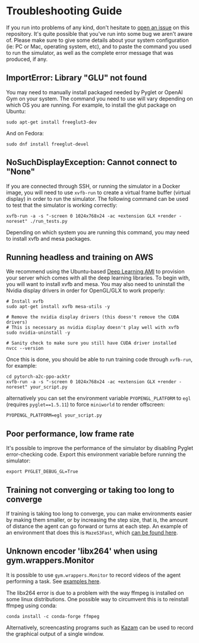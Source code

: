 # Troubleshooting Guide

If you run into problems of any kind, don't hesitate to [open an issue](https://github.com/maximecb/gym-miniworld/issues) on this repository.
It's quite possible that you've run into some bug we aren't aware of.
Please make sure to give some details about your system configuration (ie: PC or Mac, operating system, etc),
and to paste the command you used to run the simulator, as well as the complete error message that was produced, if any.

## ImportError: Library "GLU" not found

You may need to manually install packaged needed by Pyglet or OpenAI Gym on your system.
The command you need to use will vary depending on which OS you are running.
For example, to install the glut package on Ubuntu:

```
sudo apt-get install freeglut3-dev
```

And on Fedora:

```
sudo dnf install freeglut-devel
```

## NoSuchDisplayException: Cannot connect to "None"

If you are connected through SSH, or running the simulator in a Docker image, you will need to use `xvfb-run`
to create a virtual frame buffer (virtual display) in order to run the simulator.
The following command can be used to test that the simulator is working correctly:

```
xvfb-run -a -s "-screen 0 1024x768x24 -ac +extension GLX +render -noreset" ./run_tests.py
```

Depending on which system you are running this command, you may need to install xvfb and mesa packages.

## Running headless and training on AWS

We recommend using the Ubuntu-based [Deep Learning AMI](https://aws.amazon.com/marketplace/pp/B077GCH38C)
to provision your server which comes with all the deep learning libraries.
To begin with, you will want to install xvfb and mesa.
You may also need to uninstall the Nvidia display drivers in order for OpenGL/GLX to work properly:

```
# Install xvfb
sudo apt-get install xvfb mesa-utils -y

# Remove the nvidia display drivers (this doesn't remove the CUDA drivers)
# This is necessary as nvidia display doesn't play well with xvfb
sudo nvidia-uninstall -y

# Sanity check to make sure you still have CUDA driver installed
nvcc --version
```

Once this is done, you should be able to run training code through `xvfb-run`, for example:

```
cd pytorch-a2c-ppo-acktr
xvfb-run -a -s "-screen 0 1024x768x24 -ac +extension GLX +render -noreset" your_script.py
```

alternatively you can set the environment variable `PYOPENGL_PLATFORM` to `egl` (requires `pyglet==1.5.11`) to force `miniworld` to render offscreen:
```
PYOPENGL_PLATFORM=egl your_script.py
```

## Poor performance, low frame rate

It's possible to improve the performance of the simulator by disabling Pyglet error-checking code.
Export this environment variable before running the simulator:

```
export PYGLET_DEBUG_GL=True
```

## Training not converging or taking too long to converge

If training is taking too long to converge, you can make environments easier by making them smaller,
or by increasing the step size, that is, the amount of distance the agent can go forward or turns at each step.
An example of an environment that does this is `MazeS3Fast`, which [can be found here](https://github.com/maximecb/gym-miniworld/blob/master/gym_miniworld/envs/maze.py#L123).

## Unknown encoder 'libx264' when using gym.wrappers.Monitor

It is possible to use `gym.wrappers.Monitor` to record videos of the agent performing a task.
See [examples here](https://www.programcreek.com/python/example/100947/gym.wrappers.Monitor).

The libx264 error is due to a problem with the way ffmpeg is installed on some linux distributions.
One possible way to circumvent this is to reinstall ffmpeg using conda:

```
conda install -c conda-forge ffmpeg
```

Alternatively, screencasting programs such as [Kazam](https://launchpad.net/kazam) can be used to record the graphical output of a single window.
